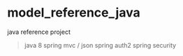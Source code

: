 # model_reference_java
java reference project 

> java 8
> spring mvc / json
> spring auth2 
> spring security
